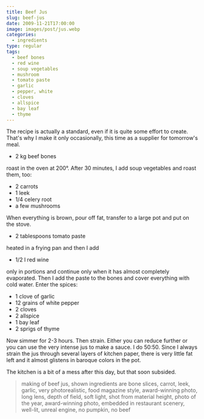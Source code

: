 ```yaml
---
title: Beef Jus
slug: beef-jus
date: 2009-11-21T17:00:00
image: images/post/jus.webp
categories: 
  - ingredients
type: regular
tags: 
  - beef bones
  - red wine
  - soup vegetables
  - mushroom
  - tomato paste
  - garlic
  - pepper, white
  - cloves
  - allspice
  - bay leaf
  - thyme
---
```


The recipe is actually a standard, even if it is quite some effort to create. That's why I make it only occasionally, this time as a supplier for tomorrow's meal.

* 2 kg beef bones

roast in the oven at 200°. After 30 minutes, I add soup vegetables and roast them, too:

* 2 carrots 
* 1 leek 
* 1/4 celery root 
* a few mushrooms

When everything is brown, pour off fat, transfer to a large pot and put on the stove.

* 2 tablespoons tomato paste 

heated in a frying pan and then I add 

* 1/2 l red wine 

only in portions and continue only when it has almost completely evaporated. Then I add the paste to the bones and cover everything with cold water. Enter the spices:

* 1 clove of garlic 
* 12 grains of white pepper 
* 2 cloves 
* 2 allspice 
* 1 bay leaf 
* 2 sprigs of thyme

Now simmer for 2-3 hours. Then strain. Either you can reduce further or you can use the very intense jus to make a sauce. I do 50:50. Since I always strain the jus through several layers of kitchen paper, there is very little fat left and it almost glistens in baroque colors in the pot.

The kitchen is a bit of a mess after this day, but that soon subsided.

> making of beef jus, shown ingredients are bone slices, carrot, leek, garlic, very photorealistic, food magazine style, award-winning photo, long lens, depth of field, soft light, shot from material height, photo of the year, award-winning photo, embedded in restaurant scenery, well-lit, unreal engine, no pumpkin, no beef